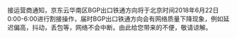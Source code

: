 接运营商通知，京东云华南区BGP出口铁通方向将于北京时间2018年6月22日0:00-6:00进行割接操作，届时BGP出口铁通方向会有网络质量下降现象，例如延迟偏高，抖动，丢包等，网络不会中断。由此给您带来的不便，敬请谅解。
